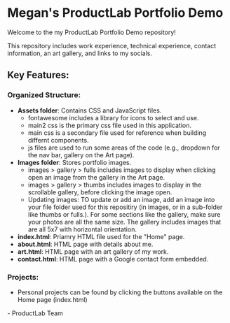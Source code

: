 # Megan's ProductLab Portfolio Demo

Welcome to the my ProductLab Portfolio Demo repository!

This repository includes work experience, technical experience, contact information, an art gallery, and links to my socials. 

## Key Features:

### Organized Structure:
- **Assets folder**: Contains CSS and JavaScript files.
   - fontawesome includes a library for icons to select and use.
   - main2 css is the primary css file used in this application.
   - main css is a secondary file used for reference when building differnt components.
   - js files are used to run some areas of the code (e.g., dropdown for the nav bar, gallery on the Art page).
- **Images folder**: Stores portfolio images.
   - images > gallery > fulls includes images to display when clicking open an image from the gallery in the Art page.
   - images > gallery > thumbs includes images to display in the scrollable gallery, before clicking the image open.
   - Updating images: TO update or add an image, add an image into your file folder used for this repositiry (in images, or in a sub-folder like thumbs or fulls.). For some sections like the gallery, make sure your photos are all the same size. The gallery includes images that are all 5x7 with horizontal orientation.
- **index.html**: Priamry HTML file used for the "Home" page.
- **about.html**: HTML page with details about me.
- **art.html**: HTML page with an art gallery of my work.
- **contact.html**: HTML page with a Google contact form embedded.

###  Projects:
- Personal projects can be found by clicking the buttons available on the Home page (index.html)

\- ProductLab Team
